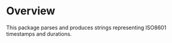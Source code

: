 # Overview

This package parses and produces strings representing ISO8601 timestamps and
durations.
